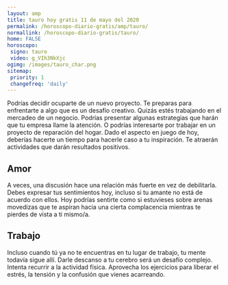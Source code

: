```yaml
---
layout: amp
title: tauro hoy gratis 11 de mayo del 2020 
permalink: /horoscopo-diario-gratis/amp/tauro/
normallink: /horoscopo-diario-gratis/tauro/
home: FALSE
horoscopo:
 signo: tauro
 video: g_VIh3NkXjc
ogimg: /images/tauro_char.png
sitemap:
 priority: 1
 changefreq: 'daily'
---
```



Podrías decidir ocuparte de un nuevo proyecto. Te preparas para enfrentarte a algo que es un desafío creativo. Quizás estés trabajando en el mercadeo de un negocio. Podrías presentar algunas estrategias que harán que tu empresa llame la atención. O podrías interesarte por trabajar en un proyecto de reparación del hogar. Dado el aspecto en juego de hoy, deberías hacerte un tiempo para hacerle caso a tu inspiración. Te atraerán actividades que darán resultados positivos.

## Amor

A veces, una discusión hace una relación más fuerte en vez de debilitarla. Debes expresar tus sentimientos hoy, incluso si tu amante no está de acuerdo con ellos. Hoy podrías sentirte como si estuvieses sobre arenas movedizas que te aspiran hacia una cierta complacencia mientras te pierdes de vista a ti mismo/a.

## Trabajo

Incluso cuando tú ya no te encuentras en tu lugar de trabajo, tu mente todavía sigue allí. Darle descanso a tu cerebro será un desafío complejo. Intenta recurrir a la actividad física. Aprovecha los ejercicios para liberar el estrés, la tensión y la confusión que vienes acarreando.